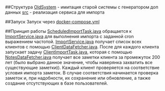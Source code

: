 ##Структура
[OldSystem](OldSystem) - имитация старой системы с генератором доп данных
[src](src) - реализация сервиса для импорта

##Запуск
Запуск через [docker-compose.yml](docker-compose.yml)

##Принцип работы
[ScheduledImportTask.java](src%2Fmain%2Fjava%2Fcom%2Fvashchenko%2Fcleverdev_test_task%2FScheduledImportTask.java) обращается к [ImportService.java](src%2Fmain%2Fjava%2Fcom%2Fvashchenko%2Fcleverdev_test_task%2Fservice%2FImportService.java) для выполнения импорта с заданной cron выражением частотой.
[ImportService.java](src%2Fmain%2Fjava%2Fcom%2Fvashchenko%2Fcleverdev_test_task%2Fservice%2FImportService.java) получает список всех клиентов с помощью [ClientDataFetcher.java](src%2Fmain%2Fjava%2Fcom%2Fvashchenko%2Fcleverdev_test_task%2Ffetchers%2FClientDataFetcher.java).
После для каждого клиента запускает задачу [ClientImportTask.java](src%2Fmain%2Fjava%2Fcom%2Fvashchenko%2Fcleverdev_test_task%2Fservice%2Ftask%2FClientImportTask.java), которая с помощью [NotesDataFetcher.java](src%2Fmain%2Fjava%2Fcom%2Fvashchenko%2Fcleverdev_test_task%2Ffetchers%2FNotesDataFetcher.java) получает все заметки клиента за промежуток 200 лет (было выбрано данное значение, чтобы наверянка захватить все существующие заметки)).
Каждый клиент проверяется на соответствие условия импорта заметок. В случае соответствия начинается проверка заметок и, при надобности, их сохранение или обновление, а также создание отсутствующих в базе пользователей.